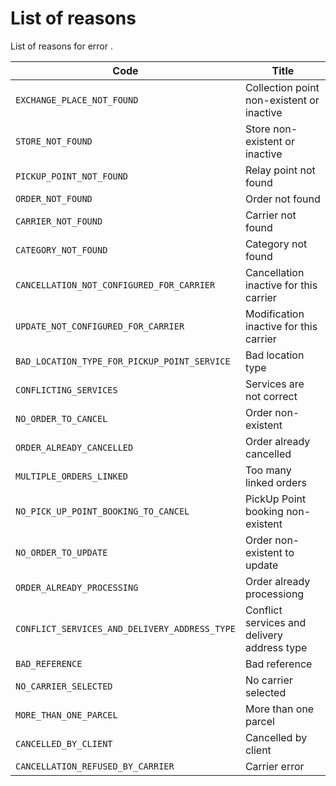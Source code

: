 # List of reasons

List of reasons for error . 

Code | Title
---------|----------
  `EXCHANGE_PLACE_NOT_FOUND`| Collection point non-existent or inactive
  `STORE_NOT_FOUND`| Store non-existent or inactive
  `PICKUP_POINT_NOT_FOUND`| Relay point not found
  `ORDER_NOT_FOUND`| Order not found
  `CARRIER_NOT_FOUND`| Carrier not found
  `CATEGORY_NOT_FOUND`| Category not found
  `CANCELLATION_NOT_CONFIGURED_FOR_CARRIER`| Cancellation inactive for this carrier
  `UPDATE_NOT_CONFIGURED_FOR_CARRIER`| Modification inactive for this carrier
  `BAD_LOCATION_TYPE_FOR_PICKUP_POINT_SERVICE`| Bad location type
  `CONFLICTING_SERVICES`| Services are not correct 
  `NO_ORDER_TO_CANCEL`| Order non-existent
  `ORDER_ALREADY_CANCELLED`| Order already cancelled
  `MULTIPLE_ORDERS_LINKED`| Too many linked orders
  `NO_PICK_UP_POINT_BOOKING_TO_CANCEL`| PickUp Point booking non-existent
  `NO_ORDER_TO_UPDATE`| Order non-existent to update
  `ORDER_ALREADY_PROCESSING`| Order already processiong
  `CONFLICT_SERVICES_AND_DELIVERY_ADDRESS_TYPE`| Conflict services and delivery address type  
  `BAD_REFERENCE`| Bad reference
  `NO_CARRIER_SELECTED`| No carrier selected
  `MORE_THAN_ONE_PARCEL`| More than one parcel 
  `CANCELLED_BY_CLIENT`| Cancelled by client
  `CANCELLATION_REFUSED_BY_CARRIER`| Carrier error

